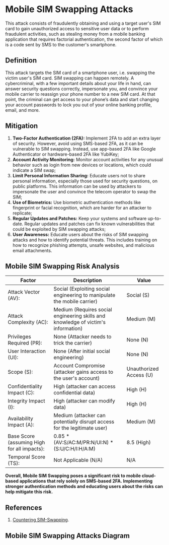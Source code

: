 # Mobile SIM Swapping Attacks

This attack consists of fraudulently obtaining and using a target user's SIM card to gain unauthorized access to sensitive user data or to perform fraudulent activities, such as stealing money from a mobile banking application that requires factorial authentication, the second factor of which is a code sent by SMS to the customer's smartphone.

## Definition

 This attack targets the SIM card of a smartphone user, i.e. swapping the victim user's SIM card. SIM swapping can happen remotely. A cybercriminal, with a few important details about your life in hand, can answer security questions correctly, impersonate you, and convince your mobile carrier to reassign your phone number to a new SIM card. At that point, the criminal can get access to your phone’s data and start changing your account passwords to lock you out of your online banking profile, email, and more.

 ## Mitigation

1. **Two-Factor Authentication (2FA):** Implement 2FA to add an extra layer of security. However, avoid using SMS-based 2FA, as it can be vulnerable to SIM swapping. Instead, use app-based 2FA like Google Authenticator or hardware-based 2FA like YubiKey;
2. **Account Activity Monitoring:** Monitor account activities for any unusual behavior such as login from new devices or locations, which could indicate a SIM swap;
3. **Limit Personal Information Sharing:** Educate users not to share personal information, especially those used for security questions, on public platforms. This information can be used by attackers to impersonate the user and convince the telecom operator to swap the SIM;
4. **Use of Biometrics:** Use biometric authentication methods like fingerprint or facial recognition, which are harder for an attacker to replicate;
5. **Regular Updates and Patches:** Keep your systems and software up-to-date. Regular updates and patches can fix known vulnerabilities that could be exploited by SIM swapping attacks;
6. **User Awareness:** Educate users about the risks of SIM swapping attacks and how to identify potential threats. This includes training on how to recognize phishing attempts, unsafe websites, and malicious email attachments.

 ## Mobile SIM Swapping Risk Analysis
 
| **Factor**                                    | **Description**                                                                     | **Value**                             |
|-----------------------------------------------|-------------------------------------------------------------------------------------|---------------------------------------|
| Attack   Vector (AV):                         | Social   (Exploiting social engineering to manipulate the mobile carrier)           | Social   (S)                          |
| Attack   Complexity (AC):                     | Medium   (Requires social engineering skills and knowledge of victim's information) | Medium   (M)                          |
| Privileges   Required (PR):                   | None   (Attacker needs to trick the carrier)                                        | None   (N)                            |
| User   Interaction (UI):                      | None   (After initial social engineering)                                           | None   (N)                            |
| Scope   (S):                                  | Account   Compromise (attacker gains access to the user's account)                  |         Unauthorized Access (U)       |
| Confidentiality   Impact (C):                 | High   (attacker can access confidential data)                                      | High   (H)                            |
| Integrity   Impact (I):                       | High   (attacker can modify data)                                                   | High   (H)                            |
| Availability   Impact (A):                    | Medium   (attacker can potentially disrupt access for the legitimate user)          | Medium   (M)                          |
| Base   Score (assuming High for all impacts): | 0.85   * (AV:S/AC:M/PR:N/UI:N) * (S:U/C:H/I:H/A:M)                                  | 8.5   (High)                          |
| Temporal   Score (TS):                        | Not   Applicable (N/A)                                                              | N/A                                   |

**Overall, Mobile SIM Swapping poses a significant risk to mobile cloud-based applications that rely solely on SMS-based 2FA. Implementing stronger authentication methods and educating users about the risks can help mitigate this risk.**

## References
1. [Countering SIM-Swapping](https://www.enisa.europa.eu/publications/countering-sim-swapping).

## Mobile SIM Swapping Attacks Diagram
